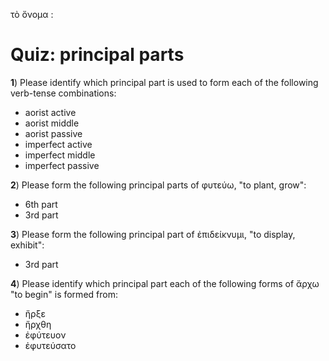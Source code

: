 
τὸ ὄνομα : 



# Quiz: principal parts

**1**) Please identify which principal part is used to form each of the following verb-tense combinations:

- aorist active
- aorist middle
- aorist passive
- imperfect active
- imperfect middle
- imperfect passive

**2**) Please form the following principal parts of φυτεύω, "to plant, grow":

- 6th part
- 3rd part

**3**) Please form the following principal part of ἐπιδείκνυμι, "to display, exhibit":

- 3rd part

**4**) Please identify which principal part each of the following forms of ἄρχω "to begin" is formed from:

- ἤρξε
- ἤρχθη
- ἐφύτευον
- ἐφυτεύσατο




